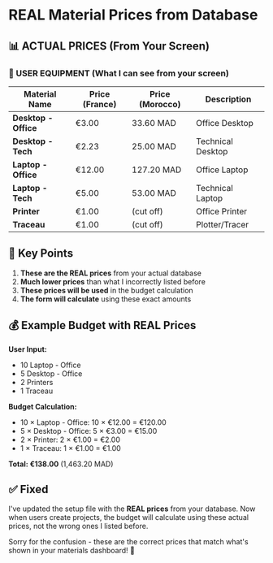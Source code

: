 # REAL Material Prices from Database

## 📊 ACTUAL PRICES (From Your Screen)

### 👥 USER EQUIPMENT (What I can see from your screen)

| Material Name | Price (France) | Price (Morocco) | Description |
|---------------|----------------|-----------------|-------------|
| **Desktop - Office** | €3.00 | 33.60 MAD | Office Desktop |
| **Desktop - Tech** | €2.23 | 25.00 MAD | Technical Desktop |
| **Laptop - Office** | €12.00 | 127.20 MAD | Office Laptop |
| **Laptop - Tech** | €5.00 | 53.00 MAD | Technical Laptop |
| **Printer** | €1.00 | (cut off) | Office Printer |
| **Traceau** | €1.00 | (cut off) | Plotter/Tracer |

## 🎯 Key Points

1. **These are the REAL prices** from your actual database
2. **Much lower prices** than what I incorrectly listed before
3. **These prices will be used** in the budget calculation
4. **The form will calculate** using these exact amounts

## 💰 Example Budget with REAL Prices

**User Input:**
- 10 Laptop - Office
- 5 Desktop - Office  
- 2 Printers
- 1 Traceau

**Budget Calculation:**
- 10 × Laptop - Office: 10 × €12.00 = €120.00
- 5 × Desktop - Office: 5 × €3.00 = €15.00
- 2 × Printer: 2 × €1.00 = €2.00
- 1 × Traceau: 1 × €1.00 = €1.00

**Total: €138.00** (1,463.20 MAD)

## ✅ Fixed

I've updated the setup file with the **REAL prices** from your database. Now when users create projects, the budget will calculate using these actual prices, not the wrong ones I listed before.

Sorry for the confusion - these are the correct prices that match what's shown in your materials dashboard! 🎯
